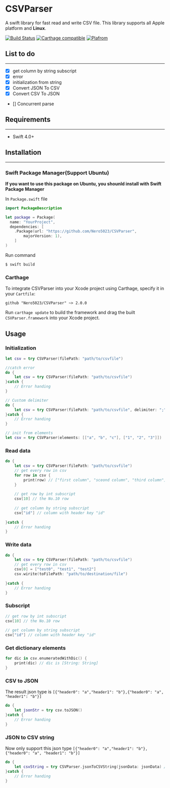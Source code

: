 # CSVParser
A swift library for fast read and write CSV file. This library supports all Apple platform and **Linux**.

[![Build Status](https://travis-ci.org/Nero5023/CSVParser.svg?branch=master)](https://travis-ci.org/Nero5023/CSVParser)
[![Carthage compatible](https://img.shields.io/badge/Carthage-compatible-4BC51D.svg?style=flat)](https://github.com/Carthage/Carthage)
[![Plafrom](https://img.shields.io/badge/platform-linux%20%7C%20ios%20%7C%20osx%20%7C%20tvos%20%7C%20watchos%20-lightgray.svg)](https://github.com/Nero5023/CSVParser)

## List to do
---
- [x] get column by string subscript
- [x] error
- [x] initialization from string
- [x] Convert JSON To CSV
- [x] Convert CSV To JSON
- [] Concurrent parse
## Requirements
---

* Swift 4.0+

## Installation
---
### Swift Package Manager(Support Ubuntu)
**If you want to use this package on Ubuntu, you shounld install with Swift Package Manager**

In `Package.swift` file

```swift
import PackageDescription

let package = Package(
  name: "YourProject",
  dependencies: [
    .Package(url: "https://github.com/Nero5023/CSVParser",
        majorVersion: 1),
    ]
)
```

Run command

```bash
$ swift build
```

### Carthage

To integrate CSVParser into your Xcode project using Carthage, specify it in your `Cartfile`:

```ogdl
github "Nero5023/CSVParser" ~> 2.0.0
```

Run `carthage update` to build the framework and drag the built `CSVParser.framework` into your Xcode project.



## Usage

###  Initialization 

```swift
let csv = try CSVParser(filePath: "path/to/csvfile")

//catch error
do {
	let csv = try CSVParser(filePath: "path/to/csvfile")
}catch {
	// Error handing
}

// Custom delimiter
do {
	let csv = try CSVParser(filePath: "path/to/csvfile", delimiter: ";")
}catch {
	// Error handing
}

// init from elements
let csv = try CSVParser(elements: [["a", "b", "c"], ["1", "2", "3"]])
```

### Read data

```swift
do {
	let csv = try CSVParser(filePath: "path/to/csvfile")
	// get every row in csv
	for row in csv {
        print(row) // ["first column", "sceond column", "third column"]
    }
    
    // get row by int subscript 
    csv[10] // the No.10 row
    
    // get column by string subscript
    csv["id"] // column with header key "id" 
	
}catch {
	// Error handing
}

```

### Write data

```swift
do {
	let csv = try CSVParser(filePath: "path/to/csvfile")
	// get every row in csv
	csv[0] = ["test0", "test1", "test2"]
	csv.wirite(toFilePath: "path/to/destination/file")
	
}catch {
	// Error handing
}

```

### Subscript

```swift
// get row by int subscript 
csv[10] // the No.10 row
    
// get column by string subscript
csv["id"] // column with header key "id" 

```

### Get dictionary elements

```swift
for dic in csv.enumeratedWithDic() {
	print(dic) // dic is [String: String]	
}

```

### CSV to JSON
The result json type is `[{"header0": "a","header1": "b"},{"header0": "a", "header1": "b"}]`

```swift
do {
	let jsonStr = try csv.toJSON()
}catch {
	// Error handing
} 

```

### JSON to CSV string
Now only support this json type `[{"header0": "a","header1": "b"},{"header0": "a", "header1": "b"}]`


```swift
do {
	let csvString = try CSVParser.jsonToCSVString(jsonData: jsonData) // jsonData is the Data type ot json
}catch {
	// Error handing
} 

```
